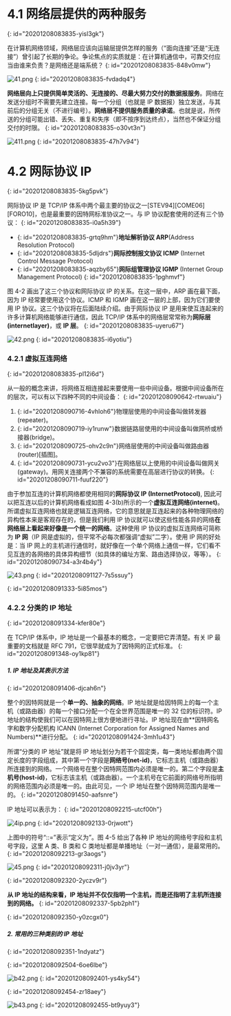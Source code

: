 # 4.1 网络层提供的两种服务
{: id="20201208083835-yisl3gk"}

在计算机网络领域，网络层应该向运输层提供怎样的服务（“面向连接”还是“无连接”）曾引起了长期的争论。争论焦点的实质就是：在计算机通信中，可靠交付应当由谁来负责？是网络还是端系统？
{: id="20201208083835-848v0mw"}

![41.png](assets/20201207212727-xryc463-4-1.png)
{: id="20201208083835-fvdadq4"}

**网络层向上只提供简单灵活的、无连接的、尽最大努力交付的数据报服务**。网络在发送分组时不需要先建立连接。每一个分组（也就是 IP 数据报）独立发送，与其前后的分组无关（不进行编号）。**网络层不提供服务质量的承诺**。也就是说，所传送的分组可能出错、丢失、重复和失序（即不按序到达终点），当然也不保证分组交付的时限。
{: id="20201208083835-o30vt3n"}

![411.png](assets/20201207212855-knqkf9n-4-11.png)
{: id="20201208083835-47h7v94"}

# 4.2 网际协议 IP
{: id="20201208083835-5kg5pvk"}

网际协议 IP 是 TCP/IP 体系中两个最主要的协议之一[STEV94][COME06][FORO10]，也是最重要的因特网标准协议之一。与 IP 协议配套使用的还有三个协议：
{: id="20201208083835-i0a5h39"}

- {: id="20201208083835-grtq9hm"}**地址解析协议 ARP**(Address Resolution Protocol)
- {: id="20201208083835-5dljdrs"}**网际控制报文协议 ICMP** (Internet Control Message Protocol)
- {: id="20201208083835-aqzby65"}**网际组管理协议 IGMP** (Internet Group Management Protocol)
{: id="20201208083835-1pghmvf"}

图 4-2 画出了这三个协议和网际协议 IP 的关系。在这一层中，ARP 画在最下面，因为 IP 经常要使用这个协议。ICMP 和 IGMP 画在这一层的上部，因为它们要使用 IP 协议。这三个协议将在后面陆续介绍。由于网际协议 IP 是用来使互连起来的许多计算机网络能够进行通信，因此 TCP/IP 体系中的网络层常常称为**网际层(internetlayer)**，或 **IP 层**。
{: id="20201208083835-uyeru67"}

![42.png](assets/20201207213052-ivtb8vi-4-2.png)
{: id="20201208083835-i6yotiu"}

### 4.2.1 虚拟互连网络
{: id="20201208083835-pl12i6d"}

从一般的概念来讲，将网络互相连接起来要使用一些中间设备。根据中间设备所在的层次，可以有以下四种不同的中间设备：
{: id="20201208090642-rtwuaiu"}

1. {: id="20201208090716-4vhloh6"}物理层使用的中间设备叫做转发器(repeater)。
2. {: id="20201208090719-iy1runw"}数据链路层使用的中间设备叫做网桥或桥接器(bridge)。
3. {: id="20201208090725-ohv2c9n"}网络层使用的中间设备叫做路由器(router)[插图]。
4. {: id="20201208090731-ycu2vo3"}在网络层以上使用的中间设备叫做网关(gateway)。用网关连接两个不兼容的系统需要在高层进行协议的转换。
{: id="20201208090711-fuuf220"}

由于参加互连的计算机网络都使用相同的**网际协议 IP (InternetProtocol)**, 因此可以把互连以后的计算机网络看成如图 4-3(b)所示的一个**虚拟互连网络(internet)**。所谓虚拟互连网络也就是逻辑互连网络，它的意思就是互连起来的各种物理网络的异构性本来是客观存在的，但是我们利用 IP 协议就可以使这些性能各异的网络**在网络层上看起来好像是一个统一的网络**。这种使用 IP 协议的虚拟互连网络可简称为 **IP 网**（IP 网是虚拟的，但平常不必每次都强调“虚拟”二字）。使用 IP 网的好处是：当 IP 网上的主机进行通信时，就好像在一个单个网络上通信一样，它们看不见互连的各网络的具体异构细节（如具体的编址方案、路由选择协议，等等）。
{: id="20201208090734-a3r4b4y"}

![43.png](assets/20201208091227-n88t6kv-4-3.png)
{: id="20201208091127-7s5ssuy"}

{: id="20201208091333-5i85mos"}

### 4.2.2 分类的 IP 地址
{: id="20201208091334-kfer80e"}

在 TCP/IP 体系中，IP 地址是一个最基本的概念，一定要把它弄清楚。有关 IP 最重要的文档就是 RFC 791，它很早就成为了因特网的正式标准。
{: id="20201208091348-oy1kp81"}

##### 1. IP 地址及其表示方法
{: id="20201208091406-djcah6n"}

整个的因特网就是一个**单一的、抽象的网络**。IP 地址就是给因特网上的每一个主机（或路由器）的每一个接口分配一个在全世界范围是唯一的 32 位的标识符。IP 地址的结构使我们可以在因特网上很方便地进行寻址。IP 地址现在由**因特网名字和数字分配机构 ICANN (Internet Corporation for Assigned Names and Numbers)**进行分配。
{: id="20201208091424-3mh1u43"}

所谓“分类的 IP 地址”就是将 IP 地址划分为若干个固定类，每一类地址都由两个固定长度的字段组成，其中第一个字段是**网络号(net-id)**，它标志主机（或路由器）所连接到的网络。一个网络号在整个因特网范围内必须是唯一的。第二个字段是**主机号(host-id)**，它标志该主机（或路由器）。一个主机号在它前面的网络号所指明的网络范围内必须是唯一的。由此可见，一个 IP 地址在整个因特网范围内是唯一的。
{: id="20201208091450-aafsnre"}

IP 地址可以表示为：
{: id="20201208092215-utcf00h"}

![4ip.png](assets/20201208092211-vxdv817-4-ip.png)
{: id="20201208092133-0rjwott"}

上图中的符号“::=”表示“定义为”。图 4-5 给出了各种 IP 地址的网络号字段和主机号字段，这里 A 类、B 类和 C 类地址都是单播地址（一对一通信），是最常用的。
{: id="20201208092213-gr3aogs"}

![45.png](assets/20201208092318-4auqx0k-4-5.png)
{: id="20201208092311-j0jv3yr"}

{: id="20201208092320-2yczv9r"}

**从 IP 地址的结构来看，IP 地址并不仅仅指明一个主机，而是还指明了主机所连接到的网络。**
{: id="20201208092337-5pb2ph1"}

{: id="20201208092350-y0zcgx0"}

##### 2. 常用的三种类别的 IP 地址
{: id="20201208092351-1ndyatz"}

{: id="20201208092504-6oe6lbe"}

![b42.png](assets/20201208092453-h210fpx-b4-2.png)
{: id="20201208092401-ys4ky54"}

{: id="20201208092454-zr18aey"}

![b43.png](assets/20201208092501-nfc10lu-b4-3.png)
{: id="20201208092455-bt9yuy3"}
